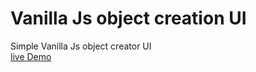 # Vanilla Js object creation UI
Simple Vanilla Js object creator UI  
[live Demo](https://golobro.github.io/js-obj-create-ui/)

